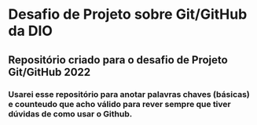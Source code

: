 # Desafio de Projeto sobre Git/GitHub da DIO
## Repositório criado para o desafio de Projeto Git/GitHub 2022

### Usarei esse repositório para anotar palavras chaves (básicas) e counteudo que acho válido para rever sempre que tiver dúvidas de como usar o Github.
